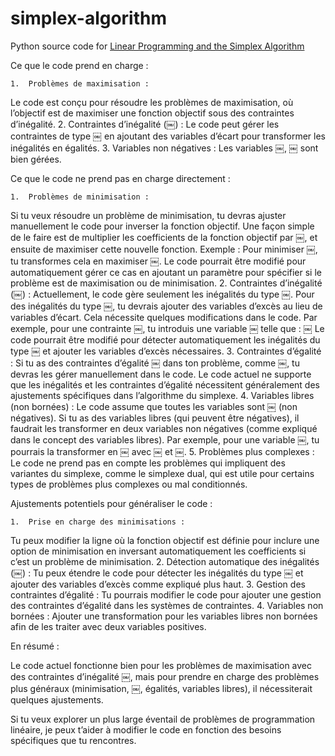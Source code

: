 simplex-algorithm
=================

Python source code for [Linear Programming and the Simplex Algorithm](http://jeremykun.com/2014/12/01/linear-programming-and-the-simplex-algorithm/)


Ce que le code prend en charge :

	1.	Problèmes de maximisation :
Le code est conçu pour résoudre les problèmes de maximisation, où l’objectif est de maximiser une fonction objectif sous des contraintes d’inégalité.
	2.	Contraintes d’inégalité (￼) :
Le code peut gérer les contraintes de type ￼ en ajoutant des variables d’écart pour transformer les inégalités en égalités.
	3.	Variables non négatives :
Les variables ￼, ￼ sont bien gérées.

Ce que le code ne prend pas en charge directement :

	1.	Problèmes de minimisation :
Si tu veux résoudre un problème de minimisation, tu devras ajuster manuellement le code pour inverser la fonction objectif. Une façon simple de le faire est de multiplier les coefficients de la fonction objectif par ￼, et ensuite de maximiser cette nouvelle fonction.
Exemple : Pour minimiser ￼, tu transformes cela en maximiser ￼.
Le code pourrait être modifié pour automatiquement gérer ce cas en ajoutant un paramètre pour spécifier si le problème est de maximisation ou de minimisation.
	2.	Contraintes d’inégalité (￼) :
Actuellement, le code gère seulement les inégalités du type ￼. Pour des inégalités du type ￼, tu devrais ajouter des variables d’excès au lieu de variables d’écart. Cela nécessite quelques modifications dans le code.
Par exemple, pour une contrainte ￼, tu introduis une variable ￼ telle que :
￼
Le code pourrait être modifié pour détecter automatiquement les inégalités du type ￼ et ajouter les variables d’excès nécessaires.
	3.	Contraintes d’égalité :
Si tu as des contraintes d’égalité ￼ dans ton problème, comme ￼, tu devras les gérer manuellement dans le code. Le code actuel ne supporte que les inégalités et les contraintes d’égalité nécessitent généralement des ajustements spécifiques dans l’algorithme du simplexe.
	4.	Variables libres (non bornées) :
Le code assume que toutes les variables sont ￼ (non négatives). Si tu as des variables libres (qui peuvent être négatives), il faudrait les transformer en deux variables non négatives (comme expliqué dans le concept des variables libres).
Par exemple, pour une variable ￼, tu pourrais la transformer en ￼ avec ￼ et ￼.
	5.	Problèmes plus complexes :
Le code ne prend pas en compte les problèmes qui impliquent des variantes du simplexe, comme le simplexe dual, qui est utile pour certains types de problèmes plus complexes ou mal conditionnés.

Ajustements potentiels pour généraliser le code :

	1.	Prise en charge des minimisations :
Tu peux modifier la ligne où la fonction objectif est définie pour inclure une option de minimisation en inversant automatiquement les coefficients si c’est un problème de minimisation.
	2.	Détection automatique des inégalités (￼) :
Tu peux étendre le code pour détecter les inégalités du type ￼ et ajouter des variables d’excès comme expliqué plus haut.
	3.	Gestion des contraintes d’égalité :
Tu pourrais modifier le code pour ajouter une gestion des contraintes d’égalité dans les systèmes de contraintes.
	4.	Variables non bornées :
Ajouter une transformation pour les variables libres non bornées afin de les traiter avec deux variables positives.

En résumé :

Le code actuel fonctionne bien pour les problèmes de maximisation avec des contraintes d’inégalité ￼, mais pour prendre en charge des problèmes plus généraux (minimisation, ￼, égalités, variables libres), il nécessiterait quelques ajustements.

Si tu veux explorer un plus large éventail de problèmes de programmation linéaire, je peux t’aider à modifier le code en fonction des besoins spécifiques que tu rencontres.
